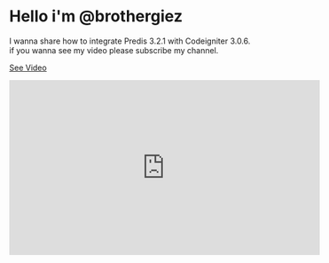 <!DOCTYPE html>
<head>
	<title>Codeigniter 3.0.6 with Predis 3.2.1</title>
</head>
<body>
	<div class="container-fluid">
  		<div class="row">
  			<div class="jumbotron">
  				<h1>Hello i'm @brothergiez</h1>
  				<p>I wanna share how to integrate Predis 3.2.1 with Codeigniter 3.0.6.<br>
  				if you wanna see my video please subscribe my channel. 
  				</p>
  				<p><a class="btn btn-primary btn-lg" href="https://www.youtube.com/watch?v=dKhFzaXZ6Uc" role="button">See Video</a></p>
			</div>
  		</div>
  		<div class="row">
  			<iframe width="560" height="315" src="https://www.youtube.com/embed/dKhFzaXZ6Uc" frameborder="0" allowfullscreen></iframe>
  		</div>
	</div>
</body>
</html>

